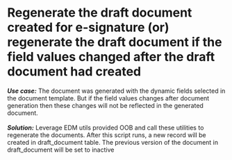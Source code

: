 # Regenerate the draft document created for e-signature (or) regenerate the draft document if the field values changed after the draft document had created <br />

***Use case:*** The document was generated with the dynamic fields selected in the document template. But if the field values changes after document generation then these changes will not be reflected in the generated document.<br /><br />
***Solution:*** Leverage EDM utils provided OOB and call these utilities to regenerate the documents. After this script runs, a new record will be created in draft_document table. The previous version of the document in draft_document will be set to inactive
